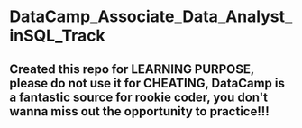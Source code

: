 # DataCamp_Associate_Data_Analyst_inSQL_Track

## Created this repo for LEARNING PURPOSE, please do not use it for CHEATING, DataCamp is a fantastic source for rookie coder, you don't wanna miss out the opportunity to practice!!!
